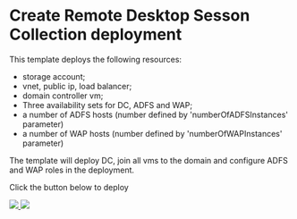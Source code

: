 # Create Remote Desktop Sesson Collection deployment

This template deploys the following resources:

<ul><li>storage account;</li><li>vnet, public ip, load balancer;</li><li>domain controller vm;</li><li>Three availability sets for DC, ADFS and WAP;</li><li>a number of ADFS hosts (number defined by 'numberOfADFSInstances' parameter)</li><li>a number of WAP hosts (number defined by 'numberOfWAPInstances' parameter)</li></ul>

The template will deploy DC, join all vms to the domain and configure ADFS and WAP roles in the deployment.

Click the button below to deploy

<a href="https://portal.azure.com/#create/Microsoft.Template/uri/https%3A%2F%2Fraw.githubusercontent.com%2Fsaminnes%2FARM_Learning%2Fmaster%2FARM_Learning%2Fazuredeploy.json" target="_blank">
    <img src="http://azuredeploy.net/deploybutton.png"/>
</a>
<a href="http://armviz.io/#/?load=https%3A%2F%2Fraw.githubusercontent.com%2Fsaminnes%2FARM_Learning%2Fmaster%2FADFS%2Fazuredeploy.json" target="_blank">
    <img src="http://armviz.io/visualizebutton.png"/>
</a>